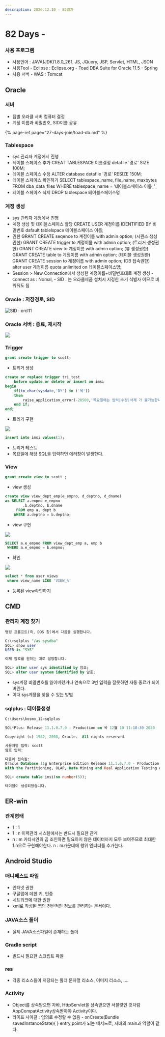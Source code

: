 ```yaml
---
description: 2020.12.10 - 82일차
---
```


# 82 Days -

### 사용 프로그램

* 사용언어 : JAVA\(JDK\)1.8.0\_261, JS, JQuery, JSP, Servlet, HTML, JSON
* 사용Tool  - Eclipse : Eclipse.org - Toad DBA Suite for Oracle 11.5 - Spring
* 사용 서버 - WAS : Tomcat

## Oracle

### 서버

* 팀별 오라클 서버 컴퓨터 결정
* 계정 이름과 비밀번호, SID이름 공유

{% page-ref page="27-days-join/toad-db.md" %}

### Tablespace

* sys 관리자 계정에서 진행
* 테이블 스페이스 추가 CREAT TABLESPACE 이름결정 detafile '경로' SIZE 100M;
* 테이블 스페이스 수정 ALTER database detafile '경로' RESIZE 150M;
* 테이블 스페이스 확인하기 SELECT tablespace\_name, file\_name, maxbytes FROM dba\_data\_files WHERE tablespace\_name = '테이블스페이스 이름_'_
* 테이블 스페이스 삭제 DROP tablespace 테이블스페이스명

### 계정 생성

* sys 관리자 계정에서 진행
* 계정 생성 및 테이블스페이스 할당 CREATE USER 계정이름 IDENTIFIED BY 비밀번호 dafault tablelspace 테이블스페이스 이름;
* 권한 GRANT CREATE seqence to 계정이름  with admin option; \(시퀀스 생성권한\) GRANT CREATE trigger to 계정이름  with admin option;    \(트리거 생성권한\) GRANT CREATE view to 계정이름  with admin option;        \(뷰 생성권한\) GRANT CREATE table to 계정이름 with admin option;        \(테이블 생성권한\) GRANT CREATE session to 계정이름 with admin option;   \(DB 접속권한\) alter user 계정이름 quota unlimited on 테이블스페이스명;
* Session &gt; New Connection에서 생성한 계정이름+비밀번호대로 계정 생성 - connect as : Nomal,  - SID : 는 오라클제품 설치시 지정한 초기 식별자 이므로 비워둬도 됨

### Oracle : 저장경로, SID

![SID : orcl11](../../.gitbook/assets/sid.png)

### Oracle 서버 : 종료, 재시작

![](../../.gitbook/assets/.png%20%2845%29.png)

### Trigger

```sql
grant create trigger to scott;
```

* 트리거 생성

```sql
create or replace trigger tri_test
    before update or delete or insert on imsi
begin 
    if(to_char(sysdate,'DY') in ('목'))
    then
        raise_application_error(-20500,'목요일에는 입력|수정|삭제 가 불가능합니다.');
    end if;
end;
```

* 트리거 구현

![](../../.gitbook/assets/trigger-error.png)

```sql
insert into imsi values(1);
```

* 트리거 테스트
* 목요일에 해당 SQL을 입력하면 에러창이 발생한다.

### View

```sql
grant create view to scott ;
```

* view 생성

```sql
create view view_dept_emp(e_empno, d_deptno, d_dname)
as SELECT a.empno e_empno
        ,b.deptno, b.dname
     FROM emp a, dept b
    WHERE a.deptno = b.deptno;
```

* view 구현

![](../../.gitbook/assets/view.png)

```sql
SELECT a.e_empno FROM view_dept_emp a, emp b
 WHERE a.e_empno = b.empno;
```

* 확인

![](../../.gitbook/assets/view-.png)

```sql
select * from user_views
 where view_name LIKE 'VIEW_%' 
```

* 등록된 view확인하기

## CMD

### 관리자 계정 찾기

```sql
명령 프롬프트(즉, DOS 창)에서 다음을 실행합니다. 

C:\>sqlplus "/as sysdba"
SQL> show user
USER is "SYS" 

이제 암호를 원하는 대로 설정합니다. 

SQL> alter user sys identified by 암호;
SQL> alter user system identified by 암호;
```

* sys계정 비밀번호를 잃어버렸거나 연속으로 3번 입력을 잘못하면 자동 종료가 되어 버린다.
* 이때 sys계정을 찾을 수 있는 방법

### sqlplus : 테이블생성

```sql
C:\Users\kosmo_12>sqlplus

SQL*Plus: Release 11.1.0.7.0 - Production on 목 12월 10 11:18:30 2020

Copyright (c) 1982, 2008, Oracle.  All rights reserved.

사용자명 입력: scott
암호 입력:

다음에 접속됨:
Oracle Database 11g Enterprise Edition Release 11.1.0.7.0 - Production
With the Partitioning, OLAP, Data Mining and Real Application Testing options

SQL> create table imsi(no number(5));

테이블이 생성되었습니다.
```

## ER-win

### 관계형태

* 1 : 1
* 1 : n 이력관리 시스템에서는 반드시 필요한 관계
* n : m 카타시안의 곱 조인하면 필요하지 않은 데이터까지 모두 보여주므로 최대한 1:n으로 구현해야한다. n : m가운데에 행위 엔티티를 추가한다.

## Android Studio

### 매니페스트 파일

* 인터넷 권한
* 구글맵에 데힌 키, 인증
* 네트워크에 대한 권한
* xml로 작성된 앱의 전반적인 정보를 관리하는 문서이다.

### JAVA소스 폴더

* 실제 JAVA소스파일이 존재하는 폴더

### Gradle script

* 빌드시 필요한 스크립트 파일

### res

* 각종 리소스들이 저장되는 폴더 문자열 리소스, 이미지 리소스, ....

### Activity

* Object를 상속받으면 자바, HttpServlet을 상속받으면 서블릿인 것처럼  AppCompatActivity상속받아야 Activity이다.
* 라이프 사이클 : 임의로 수정할 수 없음 - onCreate\(Bundle savedInstanceState\){ }   entry point가 되는 메서드로, 자바의 main과 역할이 같다.

